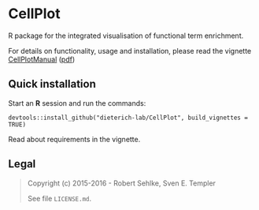 # CellPlot

R package for the integrated visualisation of functional term enrichment.

For details on functionality, usage and installation, please read the vignette
[CellPlotManual](http://htmlpreview.github.io/?https://github.com/dieterich-lab/CellPlot/blob/master/vignettes/CellPlotManual.html)
([pdf](https://github.com/dieterich-lab/CellPlot/blob/master/vignettes/CellPlotManual.pdf))

## Quick installation

Start an **R** session and run the commands:

```
devtools::install_github("dieterich-lab/CellPlot", build_vignettes = TRUE)
```

Read about requirements in the vignette.

## Legal

> Copyright (c) 2015-2016 - Robert Sehlke, Sven E. Templer
> 
> See file `LICENSE.md`.